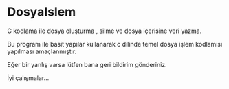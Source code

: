 # DosyaIslem
C kodlama ile dosya oluşturma , silme ve dosya içerisine veri yazma. 

Bu program ile basit yapılar kullanarak c dilinde temel dosya işlem kodlamısı yapılması amaçlanmıştır.


Eğer bir yanlış varsa lütfen bana geri bildirim gönderiniz.

İyi çalışmalar...
